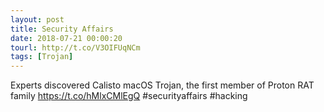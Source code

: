 ```yaml
---
layout: post
title: Security Affairs
date: 2018-07-21 00:00:20
tourl: http://t.co/V3OIFUqNCm
tags: [Trojan]
---
```

Experts discovered Calisto macOS Trojan, the first member of Proton RAT family
https://t.co/hMlxCMlEgQ
#securityaffairs #hacking